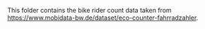 This folder contains the bike rider count data taken from https://www.mobidata-bw.de/dataset/eco-counter-fahrradzahler.